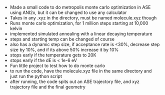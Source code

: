 - Made a small code to do metropolis monte carlo optimization in ASE using ANI2x, but it can be changed to use any calculator
- Takes in any .xyz in the directory, must be named molecule.xyz though
- Runs monte carlo optimization, for 1 million steps starting at 10,000 kelvin
- implemented simulated annealing with a linear decaying temperature
- steps and starting temp can be changed of course
- also has a dynamic step size, if acceptance rate is <30%, decrease step size by 10%, and if its above 50% increase it by 10%
- stops early if the temperature gets to 20K
- stops early if the dE is < 1e-6 eV
- Fun little project to test how to do monte carlo
- to run the code, have the molecule.xyz file in the same directory and just run the python script
- after running, the code spits out an ASE trajectory file, and xyz trajectory file and the final geometry
